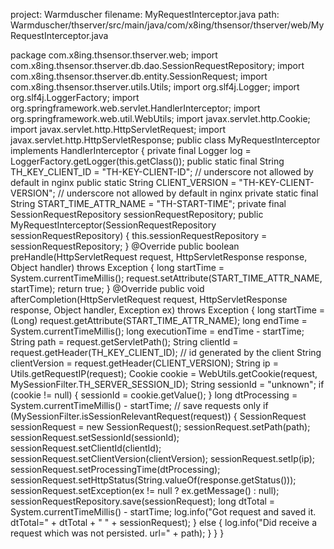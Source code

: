project: Warmduscher
filename: MyRequestInterceptor.java
path: Warmduscher/thserver/src/main/java/com/x8ing/thsensor/thserver/web/MyRequestInterceptor.java

package com.x8ing.thsensor.thserver.web;
import com.x8ing.thsensor.thserver.db.dao.SessionRequestRepository;
import com.x8ing.thsensor.thserver.db.entity.SessionRequest;
import com.x8ing.thsensor.thserver.utils.Utils;
import org.slf4j.Logger;
import org.slf4j.LoggerFactory;
import org.springframework.web.servlet.HandlerInterceptor;
import org.springframework.web.util.WebUtils;
import javax.servlet.http.Cookie;
import javax.servlet.http.HttpServletRequest;
import javax.servlet.http.HttpServletResponse;
public class MyRequestInterceptor implements HandlerInterceptor {
    private final Logger log = LoggerFactory.getLogger(this.getClass());
    public static final String TH_KEY_CLIENT_ID = "TH-KEY-CLIENT-ID"; // underscore not allowed by default in nginx
    public static String CLIENT_VERSION = "TH-KEY-CLIENT-VERSION"; // underscore not allowed by default in nginx
    private static final String START_TIME_ATTR_NAME = "TH-START-TIME";
    private final SessionRequestRepository sessionRequestRepository;
    public MyRequestInterceptor(SessionRequestRepository sessionRequestRepository) {
        this.sessionRequestRepository = sessionRequestRepository;
    }
    @Override
    public boolean preHandle(HttpServletRequest request, HttpServletResponse response, Object handler) throws Exception {
        long startTime = System.currentTimeMillis();
        request.setAttribute(START_TIME_ATTR_NAME, startTime);
        return true;
    }
    @Override
    public void afterCompletion(HttpServletRequest request, HttpServletResponse response, Object handler, Exception ex) throws Exception {
        long startTime = (Long) request.getAttribute(START_TIME_ATTR_NAME);
        long endTime = System.currentTimeMillis();
        long executionTime = endTime - startTime;
        String path = request.getServletPath();
        String clientId = request.getHeader(TH_KEY_CLIENT_ID); // id generated by the client
        String clientVersion = request.getHeader(CLIENT_VERSION);
        String ip = Utils.getRequestIP(request);
        Cookie cookie = WebUtils.getCookie(request, MySessionFilter.TH_SERVER_SESSION_ID);
        String sessionId = "unknown";
        if (cookie != null) {
            sessionId = cookie.getValue();
        }
        long dtProcessing = System.currentTimeMillis() - startTime;
        // save requests only
        if (MySessionFilter.isSessionRelevantRequest(request)) {
            SessionRequest sessionRequest = new SessionRequest();
            sessionRequest.setPath(path);
            sessionRequest.setSessionId(sessionId);
            sessionRequest.setClientId(clientId);
            sessionRequest.setClientVersion(clientVersion);
            sessionRequest.setIp(ip);
            sessionRequest.setProcessingTime(dtProcessing);
            sessionRequest.setHttpStatus(String.valueOf(response.getStatus()));
            sessionRequest.setException(ex != null ? ex.getMessage() : null);
            sessionRequestRepository.save(sessionRequest);
            long dtTotal = System.currentTimeMillis() - startTime;
            log.info("Got request and saved it. dtTotal=" + dtTotal + " " + sessionRequest);
        } else {
            log.info("Did receive a request which was not persisted. url=" + path);
        }
    }
}